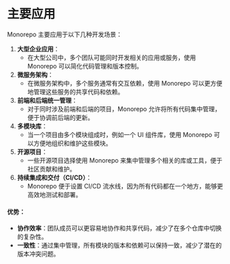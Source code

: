 # 主要应用

Monorepo 主要应用于以下几种开发场景：

1. **大型企业应用**：
   * 在大型公司中，多个团队可能同时开发相关的应用或服务，使用 Monorepo 可以简化代码管理和版本控制。
2. **微服务架构**：
   * 在微服务架构中，多个服务通常有交互依赖，使用 Monorepo 可以更方便地管理这些服务的共享代码和依赖。
3. **前端和后端统一管理**：
   * 对于同时涉及前端和后端的项目，Monorepo 允许将所有代码集中管理，便于协调前后端的更新。
4. **多模块库**：
   * 当一个项目由多个模块组成时，例如一个 UI 组件库，使用 Monorepo 可以方便地组织和维护这些模块。
5. **开源项目**：
   * 一些开源项目选择使用 Monorepo 来集中管理多个相关的库或工具，便于社区贡献和维护。
6. **持续集成和交付（CI/CD）**：
   * Monorepo 便于设置 CI/CD 流水线，因为所有代码都在一个地方，能够更高效地测试和部署。

#### 优势：

* **协作效率**：团队成员可以更容易地协作和共享代码，减少了在多个仓库中切换的复杂性。
* **一致性**：通过集中管理，所有模块的版本和依赖可以保持一致，减少了潜在的版本冲突问题。

